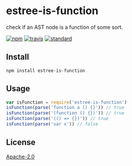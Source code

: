# estree-is-function

check if an AST node is a function of some sort.

[![npm][npm-image]][npm-url]
[![travis][travis-image]][travis-url]
[![standard][standard-image]][standard-url]

[npm-image]: https://img.shields.io/npm/v/estree-is-function.svg?style=flat-square
[npm-url]: https://www.npmjs.com/package/estree-is-function
[travis-image]: https://img.shields.io/travis/goto-bus-stop/estree-is-function.svg?style=flat-square
[travis-url]: https://travis-ci.org/goto-bus-stop/estree-is-function
[standard-image]: https://img.shields.io/badge/code%20style-standard-brightgreen.svg?style=flat-square
[standard-url]: http://npm.im/standard

## Install

```
npm install estree-is-function
```

## Usage

```js
var isFunction = require('estree-is-function')
isFunction(parse('function a () {}')) // true
isFunction(parse('(function () {})')) // true
isFunction(parse('(() => {})')) // true
isFunction(parse('var x')) // false
```

## License

[Apache-2.0](LICENSE.md)
